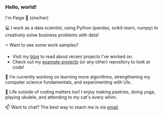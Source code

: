 ### Hello, world!

I'm Paige 👋 (she/her)

💻 I work as a data scientist, using Python (pandas, scikit-learn, numpy) to creatively solve business problems with data!

⭐ Want to see some work samples?
* Visit my [blog](https://p-mckenzie.github.io/) to read about recent projects I've worked on.
* Check out my [example-projects](https://github.com/p-mckenzie/example-projects) (or any other) repository to look at code!

🌱 I’m currently working on learning more algorithms, strengthening my computer science fundamentals, and experimenting with UIs. 

🍩 Life outside of coding matters too! I enjoy making pastries, doing yoga, playing ukulele, and attending to my cat's every whim.

📫 Want to chat? The best way to reach me is via [email](mailto:paigemckenzie@utexas.edu).

